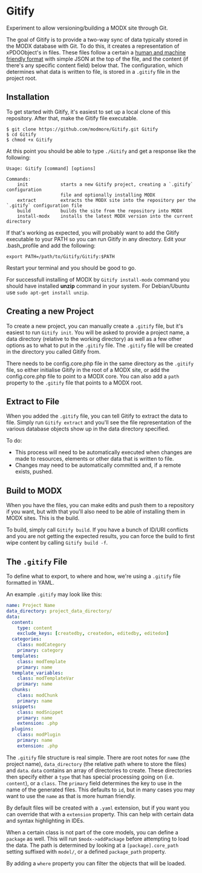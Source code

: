 Gitify
======

Experiment to allow versioning/building a MODX site through Git.

The goal of Gitify is to provide a two-way sync of data typically stored in the MODX database with Git. To do this, it creates a representation of xPDOObject's in files. These files follow a certain a [human and machine friendly format](https://gist.github.com/Mark-H/5acafdc1c364f70fa4e7) with simple JSON at the top of the file, and the content (if there's any specific content field) below that. The configuration, which determines what data is written to file, is stored in a `.gitify` file in the project root.

## Installation

To get started with Gitify, it's easiest to set up a local clone of this repository. After that, make the Gitify file executable.

```` shell
$ git clone https://github.com/modmore/Gitify.git Gitify
$ cd Gitify
$ chmod +x Gitify
````

At this point you should be able to type `./Gitify` and get a response like the following:

````
Usage: Gitify [command] [options]

Commands:
    init            starts a new Gitify project, creating a `.gitify` configuration
                    file and optionally installing MODX
    extract         extracts the MODX site into the repository per the `.gitify` configuration file
    build           builds the site from the repository into MODX
    install-modx    installs the latest MODX version into the current directory
````

If that's working as expected, you will probably want to add the Gitify executable to your PATH so you can run Gitify in any directory. Edit your .bash_profile and add the following:

````
export PATH=/path/to/Gitify/Gitify:$PATH
````

Restart your terminal and you should be good to go.

For successfull installing of MODX by `Gitify install-modx` command you should have installed **unzip** command in your system. For Debian/Ubuntu use `sudo apt-get install unzip`.

## Creating a new Project

To create a new project, you can manually create a `.gitify` file, but it's easiest to run `Gitify init`. You will be asked to provide a project name, a data directory (relative to the working directory) as well as a few other options as to what to put in the `.gitify` file. The `.gitify` file will be created in the directory you called Gitify from.

There needs to be config.core.php file in the same directory as the `.gitify` file, so either initialise Gitify in the root of a MODX site, or add the config.core.php file to point to a MODX core. You can also add a `path` property to the `.gitify` file that points to a MODX root.

## Extract to File

When you added the `.gitify` file, you can tell Gitify to extract the data to file. Simply run `Gitify extract` and you'll see the file representation of the various database objects show up in the data directory specified.

To do:

* This process will need to be automatically executed when changes are made to resources, elements or other data that is written to file.
* Changes may need to be automatically committed and, if a remote exists, pushed.

## Build to MODX

When you have the files, you can make edits and push them to a repository if you want, but with that you'll also need to be able of installing them in MODX sites. This is the build.

To build, simply call `Gitify build`. If you have a bunch of ID/URI conflicts and you are not getting the expected results, you can force the build to first wipe content by calling `Gitify build -f`.

## The `.gitify` File

To define what to export, to where and how, we're using a `.gitify` file formatted in YAML.

An example `.gitify` may look like this:

```` yaml
name: Project Name
data_directory: project_data_directory/
data:
  content:
    type: content
    exclude_keys: [createdby, createdon, editedby, editedon]
  categories:
    class: modCategory
    primary: category
  templates:
    class: modTemplate
    primary: name
  template_variables:
    class: modTemplateVar
    primary: name
  chunks:
    class: modChunk
    primary: name
  snippets:
    class: modSnippet
    primary: name
    extension: .php
  plugins:
    class: modPlugin
    primary: name
    extension: .php
````

The `.gitify` file structure is real simple. There are root notes for `name` (the project name), `data_directory` (the relative path where to store the files) and `data`. `data` contains an array of directories to create. These directories then specify either a `type` that has special processing going on (i.e. `content`), or a `class`. The `primary` field determines the key to use in the name of the generated files. This defaults to `id`, but in many cases you may want to use the `name` as that is more human friendly.

By default files will be created with a `.yaml` extension, but if you want you can override that with a `extension` property. This can help with certain data and syntax highlighting in IDEs.

When a certain class is not part of the core models, you can define a `package` as well. This will run `$modx->addPackage` before attempting to load the data. The path is determined by looking at a `[package].core_path` setting suffixed with `model/`, or a defined `package_path` property.

By adding a `where` property you can filter the objects that will be loaded.

